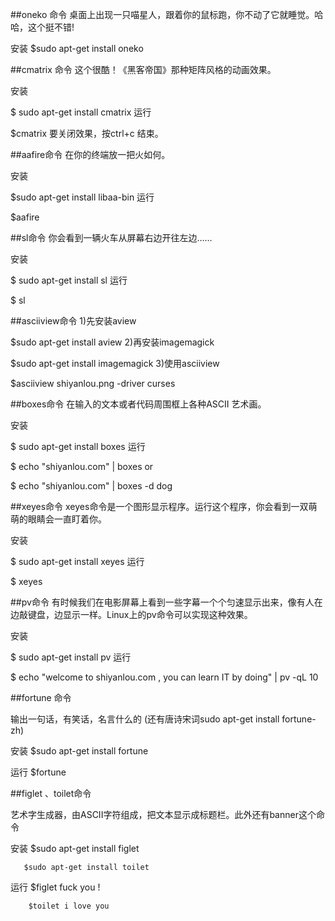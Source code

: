 ##oneko 命令
桌面上出现一只喵星人，跟着你的鼠标跑，你不动了它就睡觉。哈哈，这个挺不错!

安装
$sudo apt-get install oneko

##cmatrix 命令
这个很酷！《黑客帝国》那种矩阵风格的动画效果。

安装

$ sudo apt-get install cmatrix
运行

$cmatrix
要关闭效果，按ctrl+c 结束。

##aafire命令
在你的终端放一把火如何。

安装

$sudo apt-get install libaa-bin
运行

$aafire


##sl命令
你会看到一辆火车从屏幕右边开往左边……

安装

$ sudo apt-get install sl
运行

$ sl

##asciiview命令
1)先安装aview

$sudo apt-get install aview
2)再安装imagemagick

$sudo apt-get install imagemagick
3)使用asciiview

$asciiview shiyanlou.png -driver curses

##boxes命令
在输入的文本或者代码周围框上各种ASCII 艺术画。

安装

$ sudo apt-get install boxes
运行

$ echo "shiyanlou.com" | boxes
or

$ echo "shiyanlou.com" | boxes -d dog

##xeyes命令
xeyes命令是一个图形显示程序。运行这个程序，你会看到一双萌萌的眼睛会一直盯着你。

安装

$ sudo apt-get install xeyes
运行

$ xeyes


##pv命令
有时候我们在电影屏幕上看到一些字幕一个个匀速显示出来，像有人在边敲键盘，边显示一样。Linux上的pv命令可以实现这种效果。

安装

$ sudo apt-get install pv
运行

$ echo "welcome to shiyanlou.com , you can learn IT by doing" | pv -qL 10


##fortune  命令

输出一句话，有笑话，名言什么的 (还有唐诗宋词sudo apt-get install fortune-zh)

安装 $sudo apt-get install fortune

运行 $fortune


##figlet 、toilet命令

艺术字生成器，由ASCII字符组成，把文本显示成标题栏。此外还有banner这个命令

安装  $sudo apt-get install figlet

       $sudo apt-get install toilet

运行  $figlet fuck you !

        $toilet i love you


